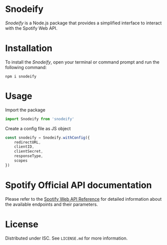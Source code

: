 # Snodeify

*Snodeify* is a Node.js package that provides a simplified interface to interact with the Spotify Web API.

# Installation

To install the *Snodeify*, open your terminal or command prompt and run the following command:
```node
npm i snodeify
```

# Usage

Import the package
```javascript
import Snodeify from 'snodeify'
```

Create a config file as JS object
```javascript
const snodeify = Snodeify.withConfig({
    redirectURL,
    clientID,
    clientSecret,
    responseType,
    scopes
})
```

# Spotify Official API documentation
Please refer to the [Spotify Web API Reference](https://developer.spotify.com/documentation/web-api/reference/) for
detailed information about the available endpoints and their parameters.

# License
Distributed under ISC. See `LICENSE.md` for more information.